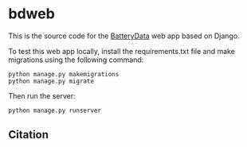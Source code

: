 # bdweb
This is the source code for the [BatteryData](https://www.materialsforbatteries.org/) web app based on Django.

To test this web app locally, install the requirements.txt file and make migrations using the following command:

```
python manage.py makemigrations
python manage.py migrate
```

Then run the server:
```
python manage.py runserver
```

## Citation

